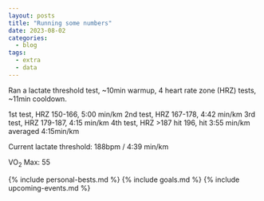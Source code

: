 ```yaml
---
layout: posts
title: "Running some numbers"
date: 2023-08-02
categories:
  - blog
tags:
  - extra
  - data
---
```


Ran a lactate threshold test, ~10min warmup, 4 heart rate zone (HRZ) tests, ~11min cooldown.

1st test, HRZ 150-166, 5:00 min/km
2nd test, HRZ 167-178, 4:42 min/km
3rd test, HRZ 179-187, 4:15 min/km
4th test, HRZ >187 hit 196, hit 3:55 min/km averaged 4:15min/km

Current lactate threshold: 188bpm / 4:39 min/km

VO<sub>2</sub> Max: 55

{% include personal-bests.md %}
{% include goals.md %}
{% include upcoming-events.md %}
